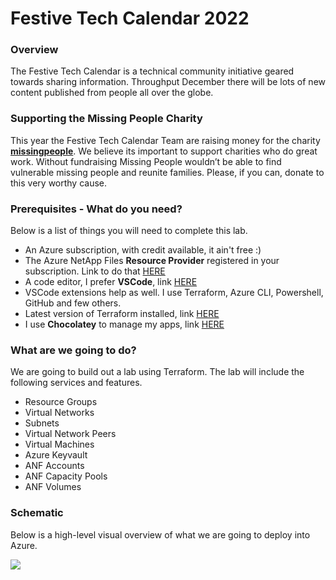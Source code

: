 # Festive Tech Calendar 2022

### Overview
The Festive Tech Calendar is a technical community initiative geared towards sharing information. Throughput December there will be lots of new content published from people all over the globe.

### Supporting the Missing People Charity
This year the Festive Tech Calendar Team are raising money for the charity **[missingpeople](https://www.missingpeople.org.uk/)**. We believe its important to support charities who do great work. Without fundraising Missing People wouldn’t be able to find vulnerable missing people and reunite families. Please, if you can, donate to this very worthy cause.

### Prerequisites - What do you need?
Below is a list of things you will need to complete this lab.
- An Azure subscription, with credit available, it ain't free :)
- The Azure NetApp Files **Resource Provider** registered in your subscription. Link to do that [HERE](https://learn.microsoft.com/en-us/azure/azure-netapp-files/azure-netapp-files-register)
- A code editor, I prefer **VSCode**, link [HERE](https://code.visualstudio.com/Download)
- VSCode extensions help as well. I use Terraform, Azure CLI, Powershell, GitHub and few others.
- Latest version of Terraform installed, link [HERE](https://developer.hashicorp.com/terraform/tutorials/aws-get-started/install-cli)
- I use **Chocolatey** to manage my apps, link [HERE](https://chocolatey.org/install)

### What are we going to do?
We are going to build out a lab using Terraform. The lab will include the following services and features.
- Resource Groups
- Virtual Networks
- Subnets
- Virtual Network Peers
- Virtual Machines
- Azure Keyvault
- ANF Accounts
- ANF Capacity Pools
- ANF Volumes

### Schematic
Below is a high-level visual overview of what we are going to deploy into Azure.

<img src="https://github.com/anthonymashford/Events/blob/main/FestiveTechCalendar2022/TF-Deploy%20ANF%20using%20Terraform/images/TerraformLab-FTC2022.png">
